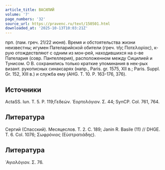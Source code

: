 ```yaml
---
article_title: ВАСИЛИЙ
volume: '7'
page_numbers: '32'
source_url: https://pravenc.ru/text/150501.html
downloaded_at: '2025-10-13T10:03:21Z'
---
```


прп. (пам. греч. 21/22 июня). Время и обстоятельства жизни неизвестны; игумен Пателарийской обители (греч. τῆς Πατελαρίας), к-рую отождествляют с одним из мон-рей, находившихся на о-ве Пателария (совр. Пантеллерия), расположенном между Сицилией и Тунисом. О В. сохранились только краткие упоминания в нек-рых визант. рукописных синаксарях (напр., Paris. gr. 1575, XII в.; Paris. Suppl. Gr. 152, XIII в.) и служба ему (AHG. T. 10. P. 163-176, 376).

## Источники

ActaSS. Iun. T. 5. P. 119;Γεδεών. ῾Εορτολόγιον. Σ. 44; SynCP. Col. 761, 764.

## Литература

Сергий (Спасский). Месяцеслов. Т. 2. С. 189; Janin R. Basile (11) // DHGE. T. 6. Col. 1076; Σωφρόνιος (Εὐστρατιάδης).

## Литература

῾Αγιολόγιον. Σ. 76.
